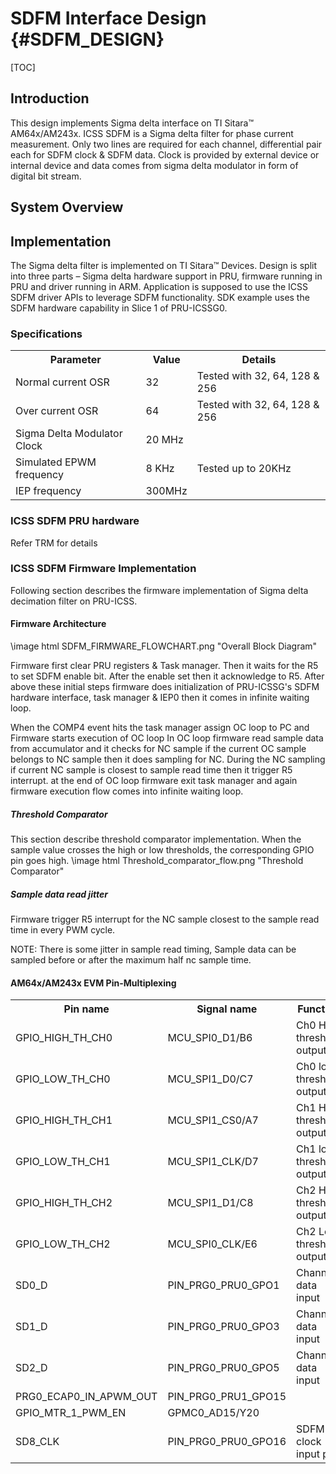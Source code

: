 # SDFM Interface Design {#SDFM_DESIGN}

[TOC]

## Introduction
This design implements Sigma delta interface on TI Sitara™ AM64x/AM243x.
ICSS SDFM is a Sigma delta filter for phase current measurement.
Only two lines are required for each channel, differential pair each for SDFM clock & SDFM data.
Clock is provided by external device or internal device and data comes from sigma delta modulator in form of digital bit stream.


## System Overview



## Implementation
The Sigma delta filter is implemented on TI Sitara™ Devices.
Design is split into three parts – Sigma delta hardware support in PRU, firmware running in PRU and driver running in ARM.
Application is supposed to use the ICSS SDFM driver APIs to leverage SDFM functionality.
SDK example uses the SDFM hardware capability in Slice 1 of PRU-ICSSG0.


###  Specifications
<table>
<tr>
    <th>Parameter
    <th>Value
	<th>Details
</tr>
<tr>
    <td>Normal current OSR
    <td>32
	<td>Tested with 32, 64, 128 & 256
</tr>
<tr>
    <td>Over current OSR
    <td>64
	<td>Tested with 32, 64, 128 & 256
</tr>
<tr>
    <td>Sigma Delta Modulator Clock
    <td>20 MHz
	<td>
</tr>
<tr>
    <td>Simulated EPWM frequency
    <td>8 KHz
	<td>Tested up to 20KHz
</tr>
<tr>
    <td>IEP frequency
    <td>300MHz
	<td>
</tr>

</table>

### ICSS SDFM PRU hardware

Refer TRM for details

### ICSS SDFM Firmware Implementation

Following section describes the firmware implementation of Sigma delta decimation filter on PRU-ICSS.

####	Firmware Architecture
\image html SDFM_FIRMWARE_FLOWCHART.png "Overall Block Diagram"

Firmware first clear PRU registers & Task manager.
Then it waits for the R5 to set SDFM enable bit. After the enable set then it acknowledge to R5.
After above these initial steps firmware does initialization of PRU-ICSSG's SDFM hardware interface, task manager & IEP0 then it comes in infinite waiting loop.

When the COMP4 event hits the task manager assign OC loop to PC and Firmware starts execution of OC loop
In OC loop firmware read sample data from accumulator and it checks for NC sample if the current OC sample belongs to NC sample then it does sampling for NC.
During the NC sampling if current NC sample is closest to sample read time then it trigger R5 interrupt.
at the end of OC loop firmware exit task manager and again firmware execution flow comes into infinite waiting loop.

##### Threshold Comparator
This section describe threshold comparator implementation. When the sample value crosses the high or low thresholds, the corresponding GPIO pin goes high.
 \image html Threshold_comparator_flow.png "Threshold Comparator"



##### Sample data read jitter
Firmware trigger R5 interrupt for the NC sample closest to the sample read time in every PWM cycle.

NOTE: There is some jitter in sample read timing, Sample data can be sampled before or after the maximum half nc sample time.

#### AM64x/AM243x EVM Pin-Multiplexing
<table>
<tr>
    <th>Pin name
    <th>Signal name
	<th>Function
</tr>
<tr>
    <td>GPIO_HIGH_TH_CH0
    <td>MCU_SPI0_D1/B6
	<td>Ch0 High threshold output
</tr>
<tr>
    <td>GPIO_LOW_TH_CH0
    <td>MCU_SPI1_D0/C7
	<td>Ch0 low threshold output
</tr>
<tr>
    <td>GPIO_HIGH_TH_CH1
    <td>MCU_SPI1_CS0/A7
	<td>Ch1 High threshold output
</tr>
<tr>
    <td>GPIO_LOW_TH_CH1
    <td>MCU_SPI1_CLK/D7
	<td>Ch1 low threshold output
</tr>
<tr>
    <td>GPIO_HIGH_TH_CH2
    <td>MCU_SPI1_D1/C8
	<td>Ch2 High threshold output
</tr>
<tr>
    <td>GPIO_LOW_TH_CH2
    <td>MCU_SPI0_CLK/E6
	<td>Ch2 Low threshold output
</tr>
<tr>
    <td>SD0_D
    <td>PIN_PRG0_PRU0_GPO1
	<td>Channel0 data input
</tr>
<tr>
    <td>SD1_D
    <td>PIN_PRG0_PRU0_GPO3
	<td>Channel1 data input
</tr>
<tr>
    <td>SD2_D
    <td>PIN_PRG0_PRU0_GPO5
	<td>Channel2 data input
</tr>
<tr>
    <td>PRG0_ECAP0_IN_APWM_OUT
    <td>PIN_PRG0_PRU1_GPO15
	<td>
</tr>
<tr>
    <td>GPIO_MTR_1_PWM_EN
    <td>GPMC0_AD15/Y20
	<td>
</tr>
<tr>
    <td>SD8_CLK
    <td>PIN_PRG0_PRU0_GPO16
	<td>SDFM clock input pin
</tr>
</table>